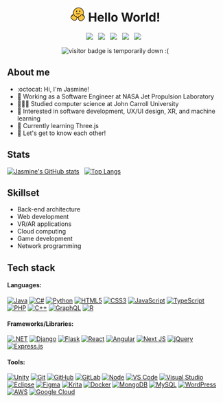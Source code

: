 <div align="center">
  <h1><img width="35" src="https://github.com/jasminehn/jasminehn/blob/main/icons/waving-hands.gif?raw=true"> Hello World!</h1>
</div>

<p align='center'>
  <a href="https://jasminehn.github.io/"><img src="https://img.shields.io/badge/website-6b12d0?style=for-the-badge&logo=About.me&logoColor=white"></a>&nbsp;&nbsp;
  <a href="https://codepen.io/jasminehn"><img src="https://img.shields.io/badge/Codepen-242121?style=for-the-badge&logo=codepen&logoColor=white"></a>&nbsp;&nbsp;
  <a href="https://linkedin.com/in/jasmine-nelson/"><img src="https://img.shields.io/badge/LinkedIn-0077B5?style=for-the-badge&logo=linkedin&logoColor=white"></a>&nbsp;&nbsp;
  <a href="https://instagram.com/jasoverflow/"><img src="https://img.shields.io/badge/Instagram-E1306C?style=for-the-badge&logo=instagram&logoColor=white"></a>&nbsp;&nbsp;
  <a href="https://twitter.com/JasOverFlow"><img src="https://img.shields.io/badge/Twitter-1DA1F2?style=for-the-badge&logo=twitter&logoColor=white"></a>&nbsp;&nbsp;
</p>

<p  align="center">
  <img src="https://visitor-badge.glitch.me/badge?page_id=jasminehn.visitor-badge&right_color=green" alt="visitor badge is temporarily down :("/>
</p>

## About me
- :octocat: Hi, I'm Jasmine!
- 🚀 Working as a Software Engineer at NASA Jet Propulsion Laboratory
- 👩🏾‍💻 Studied computer science at John Carroll University
- 👀 Interested in software development, UX/UI design, XR, and machine learning
- 🌱 Currently learning Three.js
- 💭 Let's get to know each other!

## Stats
[![Jasmine's GitHub stats](https://github-readme-stats.vercel.app/api?username=jasminehn&hide=contribs&show_icons=true&theme=radical)](https://github.com/anuraghazra/github-readme-stats)&nbsp;&nbsp;
[![Top Langs](https://github-readme-stats.vercel.app/api/top-langs/?username=jasminehn&theme=radical&layout=compact&langs_count=6)](https://github.com/anuraghazra/github-readme-stats) &nbsp;&nbsp;
<!---[![GitHub Streak](https://streak-stats.demolab.com/?user=DenverCoder1&theme=radical)](https://git.io/streak-stats)-->

## Skillset
- Back-end architecture
- Web development
- VR/AR applications
- Cloud computing
- Game development
- Network programming

## Tech stack
#### Languages: 
[![Java](https://img.shields.io/badge/Java-ED8B00?style=for-the-badge&logo=openjdk&logoColor=000000)](https://www.java.com/en/)
[![C#](https://img.shields.io/badge/C%23-239120?style=for-the-badge&logo=c-sharp&logoColor=white)](https://learn.microsoft.com/en-us/dotnet/csharp/)
[![Python](https://img.shields.io/badge/Python-14354C?style=for-the-badge&logo=python&logoColor=yellow)](https://www.python.org/)
[![HTML5](https://img.shields.io/badge/-HTML5-%23E44D27?style=for-the-badge&logo=html5&logoColor=ffffff)](https://html.spec.whatwg.org/multipage/)
[![CSS3](https://img.shields.io/badge/-CSS3-%231572B6?style=for-the-badge&logo=css3)](https://www.w3.org/Style/CSS/)
[![JavaScript](https://img.shields.io/badge/-JavaScript-%23F7DF1C?style=for-the-badge&logo=javascript&logoColor=000000)](https://www.javascript.com/)
[![TypeScript](https://img.shields.io/badge/TypeScript-007ACC?style=for-the-badge&logo=typescript&logoColor=white)](https://www.typescriptlang.org/)
[![PHP](https://img.shields.io/badge/PHP-777BB4?style=for-the-badge&logo=php&logoColor=white)](https://www.php.net/)
[![C++](https://img.shields.io/badge/C%2B%2B-00599C?style=for-the-badge&logo=c%2B%2B&logoColor=white)](https://isocpp.org/)
[![GraphQL](https://img.shields.io/badge/-GraphQL-E10098?style=for-the-badge&logo=graphql&logoColor=white)](https://graphql.org/)
[![R](https://img.shields.io/badge/R-75AADB?style=for-the-badge&logo=r&logoColor=1a5faf)](https://www.r-project.org/)

#### Frameworks/Libraries:
[![.NET](https://img.shields.io/badge/.NET-5C2D91?style=for-the-badge&logo=.net&logoColor=white)](https://dotnet.microsoft.com/en-us/)
[![Django](https://img.shields.io/badge/Django-092E20?style=for-the-badge&logo=django&logoColor=white)](https://www.djangoproject.com/)
[![Flask](https://img.shields.io/badge/Flask-000000?style=for-the-badge&logo=flask&logoColor=white)](https://flask.palletsprojects.com/en/2.2.x/)
[![React](https://img.shields.io/badge/React-20232A?style=for-the-badge&logo=react&logoColor=61DAFB)](https://react.dev/)
[![Angular](https://img.shields.io/badge/Angular-DD0031?style=for-the-badge&logo=angular&logoColor=white)](https://angular.io/)
[![Next JS](https://img.shields.io/badge/Next-black?style=for-the-badge&logo=next.js&logoColor=white)](https://nextjs.org/)
[![jQuery](https://img.shields.io/badge/jquery-%230769AD.svg?style=for-the-badge&logo=jquery&logoColor=white)](https://jquery.com/)
[![Express.js](https://img.shields.io/badge/express.js-%23404d59.svg?style=for-the-badge&logo=express&logoColor=%2361DAFB)](https://expressjs.com/)

#### Tools:
[![Unity](https://img.shields.io/badge/Unity-100000?style=for-the-badge&logo=unity&logoColor=white)](https://unity.com/)
[![Git](https://img.shields.io/badge/GIT-E44C30?style=for-the-badge&logo=git&logoColor=white)](https://git-scm.com/)
[![GitHub](https://img.shields.io/badge/github-%23121011.svg?style=for-the-badge&logo=github&logoColor=white)](https://github.com/)
[![GitLab](https://img.shields.io/badge/GitLab-330F63?style=for-the-badge&logo=gitlab&logoColor=ef660d)](https://about.gitlab.com/)
[![Node](https://img.shields.io/badge/Node.js-339933?style=for-the-badge&logo=nodedotjs&logoColor=white)](https://nodejs.org/en)
[![VS Code](https://img.shields.io/badge/VS_Code-0078D4?style=for-the-badge&logo=visual%20studio%20code&logoColor=white)](https://code.visualstudio.com/)
[![Visual Studio](https://img.shields.io/badge/Visual%20Studio-5C2D91.svg?style=for-the-badge&logo=visual-studio&logoColor=white)](https://visualstudio.microsoft.com/)
[![Eclipse](https://img.shields.io/badge/Eclipse-2C2255?style=for-the-badge&logo=eclipse&logoColor=f7941e)](https://www.eclipse.org/ide/)
[![Figma](https://img.shields.io/badge/Figma-f76e5f?style=for-the-badge&logo=figma&logoColor=white)](https://www.figma.com/)
[![Krita](https://img.shields.io/badge/Krita-203759?style=for-the-badge&logo=krita&logoColor=EEF37B)](https://krita.org/en/)
[![Docker](https://img.shields.io/badge/docker-%230db7ed.svg?style=for-the-badge&logo=docker&logoColor=white)](https://www.docker.com/)
[![MongoDB](https://img.shields.io/badge/MongoDB-%234ea94b.svg?style=for-the-badge&logo=mongodb&logoColor=white)](https://www.mongodb.com/)
[![MySQL](https://img.shields.io/badge/mysql-04648c?style=for-the-badge&logo=mysql&logoColor=white)](https://www.mysql.com/)
[![WordPress](https://img.shields.io/badge/WordPress-000000?style=for-the-badge&logo=WordPress&logoColor=white)](https://wordpress.org/)
[![AWS](https://img.shields.io/badge/AWS-%23FF9900.svg?style=for-the-badge&logo=amazon-aws&logoColor=000000)](https://aws.amazon.com/)
[![Google Cloud](https://img.shields.io/badge/GCP-%234285F4.svg?style=for-the-badge&logo=google-cloud&logoColor=white)](https://cloud.google.com/)





<!---
jasminehn/jasminehn is a ✨ special ✨ repository because its `README.md` (this file) appears on your GitHub profile.
You can click the Preview link to take a look at your changes.
--->
